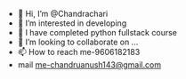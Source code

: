 - 👋 Hi, I’m @Chandrachari
- 👀 I’m interested in developing 
- 🌱 I have completed python fullstack course 
- 💞️ I’m looking to collaborate on ...
- 📫 How to reach me-9606182183
- mail me-chandruanush143@gmail.com

<!---
Chandrachari/Chandrachari is a ✨ special ✨ repository because its `README.md` (this file) appears on your GitHub profile.
You can click the Preview link to take a look at your changes.
--->
